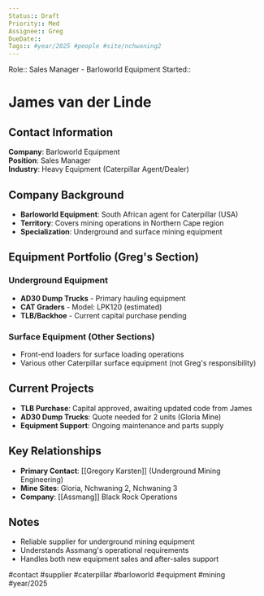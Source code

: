 ```yaml
---
Status:: Draft
Priority:: Med
Assignee:: Greg
DueDate:: 
Tags:: #year/2025 #people #site/nchwaning2
---
```


Role:: Sales Manager - Barloworld Equipment
Started:: 

# James van der Linde

## Contact Information
**Company**: Barloworld Equipment  
**Position**: Sales Manager  
**Industry**: Heavy Equipment (Caterpillar Agent/Dealer)

## Company Background
- **Barloworld Equipment**: South African agent for Caterpillar (USA)
- **Territory**: Covers mining operations in Northern Cape region
- **Specialization**: Underground and surface mining equipment

## Equipment Portfolio (Greg's Section)
### Underground Equipment
- **AD30 Dump Trucks** - Primary hauling equipment
- **CAT Graders** - Model: LPK120 (estimated)
- **TLB/Backhoe** - Current capital purchase pending

### Surface Equipment (Other Sections)
- Front-end loaders for surface loading operations
- Various other Caterpillar surface equipment (not Greg's responsibility)

## Current Projects
- **TLB Purchase**: Capital approved, awaiting updated code from James
- **AD30 Dump Trucks**: Quote needed for 2 units (Gloria Mine)
- **Equipment Support**: Ongoing maintenance and parts supply

## Key Relationships
- **Primary Contact**: [[Gregory Karsten]] (Underground Mining Engineering)
- **Mine Sites**: Gloria, Nchwaning 2, Nchwaning 3
- **Company**: [[Assmang]] Black Rock Operations

## Notes
- Reliable supplier for underground mining equipment
- Understands Assmang's operational requirements
- Handles both new equipment sales and after-sales support

#contact #supplier #caterpillar #barloworld #equipment #mining #year/2025